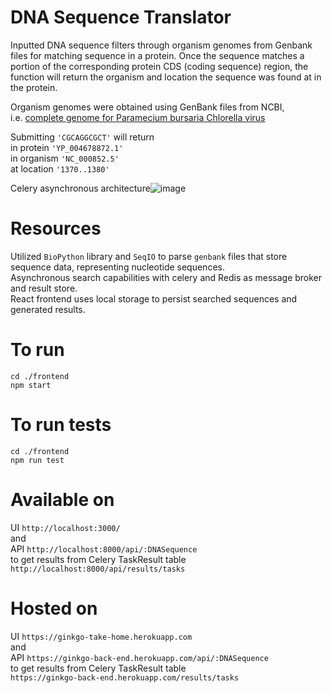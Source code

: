 # DNA Sequence Translator
Inputted DNA sequence filters through organism genomes from Genbank files for matching sequence in a protein. Once the sequence matches a portion of the corresponding protein CDS (coding sequence) region, the function will return the organism and location the sequence was found at in the protein.


Organism genomes were obtained using GenBank files from NCBI, <br/> i.e. [complete genome for Paramecium bursaria Chlorella virus](https://www.ncbi.nlm.nih.gov/nuccore/NC_000852.5)


Submitting ``'CGCAGGCGCT'`` will return <br/> 
in protein ``'YP_004678872.1'`` <br/> 
in organism ``'NC_000852.5'`` <br/>
at location ``'1370..1380'``

Celery asynchronous architecture![image](https://user-images.githubusercontent.com/55855284/147893245-450e234e-c266-462a-b1b0-279c01837733.png)


# Resources
Utilized `BioPython` library and `SeqIO` to parse `genbank` files that store sequence data, representing nucleotide sequences. <br/> 
Asynchronous search capabilities with celery and Redis as message broker and result store. <br/> 
React frontend uses local storage to persist searched sequences and generated results.

# To run
``cd ./frontend`` <br/>
``npm start``

# To run tests
``cd ./frontend`` <br/>
``npm run test``

# Available on
UI ``http://localhost:3000/`` <br/> and <br/> 
API ``http://localhost:8000/api/:DNASequence``
<br/> to get results from Celery TaskResult table <br/> 
 ``http://localhost:8000/api/results/tasks``

# Hosted on
UI ``https://ginkgo-take-home.herokuapp.com`` 
    <br/> and <br/> 
API ``https://ginkgo-back-end.herokuapp.com/api/:DNASequence``
    <br/> to get results from Celery TaskResult table <br/> 
 ``https://ginkgo-back-end.herokuapp.com/results/tasks``
